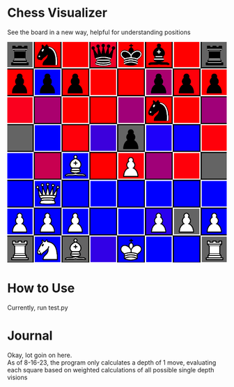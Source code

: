 # Chess Visualizer

See the board in a new way, helpful for understanding positions

![Alt text](assets/image.png)

# How to Use

Currently, run test.py

# Journal

Okay, lot goin on here.  
As of 8-16-23, the program only calculates a depth of 1 move, evaluating each square based on weighted calculations of all possible single depth visions
